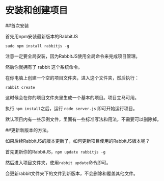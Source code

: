 安装和创建项目
===========

##首次安装

首先用npm安装最新版本的RabbitJS

`sudo npm install rabbitjs -g`

注意一定要全局安装，因为RabbitJS使用全局命令来完成项目管理。

然后你就拥有了 rabbit 这个系统命令。

在你电脑上创建一个空的项目文件夹，进入这个文件夹，然后执行：

`rabbit create`

这时候会在你的项目文件夹里生成一个基本的项目。项目立马可用。

执行 `npm install`之后，运行 `node server.js` 即可开始运行项目。

默认项目内有一些示例文件，里面有一些标准写法和用法，不需要可以删除掉。

##更新新版本的方法。

如果后续RabbitJS的版本更新了，如何更新项目使用的RabbitJS版本呢？

首先更新你的RabbitJS，`npm update rabbitjs -g`

然后进入项目文件夹，使用`rabbit update`命令即可。

会更新rabbit文件夹下的文件到新版本，不会删除和覆盖其他文件。